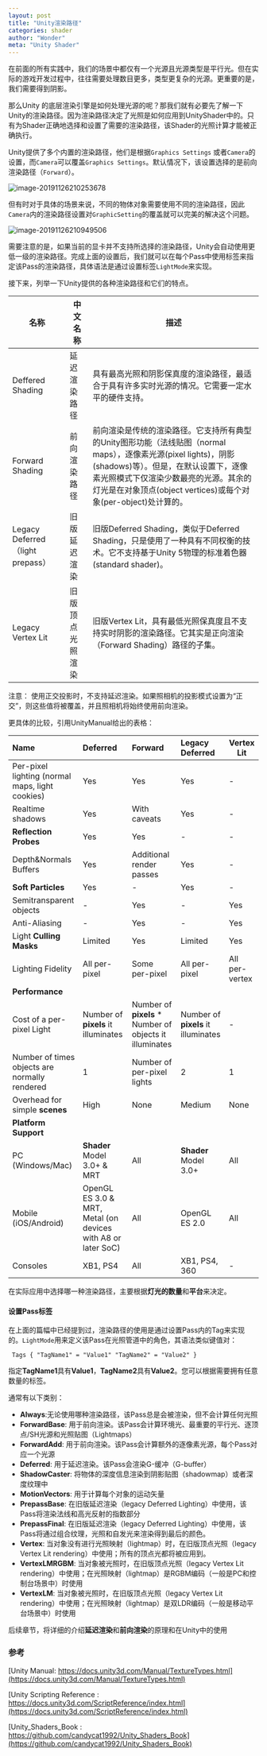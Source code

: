 ```yaml
---
layout: post
title: "Unity渲染路径"
categories: shader
author: "Wonder"
meta: "Unity Shader"
---
```


在前面的所有实践中，我们的场景中都仅有一个光源且光源类型是平行光。但在实际的游戏开发过程中，往往需要处理数目更多，类型更复杂的光源。更重要的是，我们需要得到阴影。

那么Unity 的底层渲染引擎是如何处理光源的呢？那我们就有必要先了解一下Unity的渲染路径。因为渲染路径决定了光照是如何应用到UnityShader中的。只有为Shader正确地选择和设置了需要的渲染路径，该Shader的光照计算才能被正确执行。

Unity提供了多个内置的渲染路径，他们是根据`Graphics Settings` 或者`Camera`的设置，而`Camera`可以覆盖`Graphics Settings`。默认情况下，该设置选择的是前向渲染路径（`Forward`）。

![image-20191126210253678]({{site.url}}/assets/image/posts_images/GraphicsSetting.png)



但有时对于具体的场景来说，不同的物体对象需要使用不同的渲染路径，因此`Camera`内的渲染路径设置对`GraphicSetting`的覆盖就可以完美的解决这个问题。

![image-20191126210949506]({{site.url}}/assets/image/posts_images/CameraSetting.png)

需要注意的是，如果当前的显卡并不支持所选择的渲染路径，Unity会自动使用更低一级的渲染路径。完成上面的设置后，我们就可以在每个Pass中使用标签来指定该Pass的渲染路径，具体语法是通过设置标签`LightMode`来实现。

接下来，列举一下Unity提供的各种渲染路径和它们的特点。

| 名称                             | 中文名称         | 描述                                                         |
| -------------------------------- | ---------------- | ------------------------------------------------------------ |
| Deffered Shading                 | 延迟渲染路径     | 具有最高光照和阴影保真度的渲染路径，最适合于具有许多实时光源的情况。它需要一定水平的硬件支持。 |
| Forward Shading                  | 前向渲染路径     | 前向渲染是传统的渲染路径。它支持所有典型的Unity图形功能（法线贴图（normal maps），逐像素光源(pixel lights)，阴影(shadows)等）。但是，在默认设置下，逐像素光照模式下仅渲染少数最亮的光源。其余的灯光是在对象顶点(object vertices)或每个对象(per-object)处计算的。 |
| Legacy Deferred（light prepass） | 旧版延迟渲染     | 旧版Deferred Shading，类似于Deferred Shading，只是使用了一种具有不同权衡的技术。它不支持基于Unity 5物理的标准着色器(standard shader)。 |
| Legacy Vertex Lit                | 旧版顶点光照渲染 | 旧版Vertex Lit，具有最低光照保真度且不支持实时阴影的渲染路径。它其实是正向渲染（Forward Shading）路径的子集。 |

注意： 使用正交投影时，不支持延迟渲染。如果照相机的投影模式设置为“正交”，则这些值将被覆盖，并且照相机将始终使用前向渲染。 

更具体的比较，引用UnityManual给出的表格：

| Name                                            | Deferred                                                     | Forward                                                 | Legacy Deferred                     | Vertex Lit     |
| :---------------------------------------------- | :----------------------------------------------------------- | :------------------------------------------------------ | :---------------------------------- | -------------- |
| Per-pixel lighting (normal maps, light cookies) | Yes                                                          | Yes                                                     | Yes                                 | -              |
| Realtime shadows                                | Yes                                                          | With caveats                                            | Yes                                 | -              |
| **Reflection Probes**                           | Yes                                                          | Yes                                                     | -                                   | -              |
| Depth&Normals Buffers                           | Yes                                                          | Additional render passes                                | Yes                                 | -              |
| **Soft Particles**                              | Yes                                                          | -                                                       | Yes                                 | -              |
| Semitransparent objects                         | -                                                            | Yes                                                     | -                                   | Yes            |
| Anti-Aliasing                                   | -                                                            | Yes                                                     | -                                   | Yes            |
| Light **Culling Masks**                         | Limited                                                      | Yes                                                     | Limited                             | Yes            |
| Lighting Fidelity                               | All per-pixel                                                | Some per-pixel                                          | All per-pixel                       | All per-vertex |
| **Performance**                                 |                                                              |                                                         |                                     |                |
| Cost of a per-pixel Light                       | Number of **pixels**  it illuminates                         | Number of **pixels** * Number of objects it illuminates | Number of **pixels** it illuminates | -              |
| Number of times objects are normally rendered   | 1                                                            | Number of per-pixel lights                              | 2                                   | 1              |
| Overhead for simple **scenes**                  | High                                                         | None                                                    | Medium                              | None           |
| **Platform Support**                            |                                                              |                                                         |                                     |                |
| PC (Windows/Mac)                                | **Shader**  Model 3.0+ & MRT                                 | All                                                     | **Shader** Model 3.0+               | All            |
| Mobile (iOS/Android)                            | OpenGL ES 3.0 & MRT, Metal (on devices with A8 or later SoC) | All                                                     | OpenGL ES 2.0                       | All            |
| Consoles                                        | XB1, PS4                                                     | All                                                     | XB1, PS4, 360                       | -              |

在实际应用中选择哪一种渲染路径，主要根据**灯光的数量**和**平台**来决定。

#### 设置Pass标签

在上面的篇幅中已经提到过，渲染路径的使用是通过设置Pass内的Tag来实现的。`LightMode`用来定义该Pass在光照管道中的角色，其语法类似键值对：

```  Tags { "TagName1" = "Value1" "TagName2" = "Value2" } ```

 指定**TagName1**具有**Value1**，**TagName2**具有**Value2**。您可以根据需要拥有任意数量的标签。 



通常有以下类别：

- **Always**:无论使用哪种渲染路径，该Pass总是会被渲染，但不会计算任何光照
- **ForwardBase**: 用于前向渲染。该Pass会计算环境光、最重要的平行光、逐顶点/SH光源和光照贴图（Lightmaps）
- **ForwardAdd**: 用于前向渲染。该Pass会计算额外的逐像素光源，每个Pass对应一个光源
- **Deferred**: 用于延迟渲染。该Pass会渲染G-缓冲（G-buffer）
- **ShadowCaster**: 将物体的深度信息渲染到阴影贴图（shadowmap）或者深度纹理中
- **MotionVectors**: 用于计算每个对象的运动矢量
- **PrepassBase**: 在旧版延迟渲染（legacy Deferred Lighting）中使用，该Pass将渲染法线和高光反射的指数部分
- **PrepassFinal**: 在旧版延迟渲染（legacy Deferred Lighting）中使用，该Pass将通过组合纹理，光照和自发光来渲染得到最后的颜色。
- **Vertex**: 当对象没有进行光照映射（lightmap）时，在旧版顶点光照（legacy Vertex Lit rendering）中使用；所有的顶点光都将被应用到。
- **VertexLMRGBM**: 当对象被光照时，在旧版顶点光照（legacy Vertex Lit rendering）中使用；在光照映射（lightmap）是RGBM编码（一般是PC和控制台场景中）时使用
- **VertexLM**: 当对象被光照时，在旧版顶点光照（legacy Vertex Lit rendering）中使用；在光照映射（lightmap）是双LDR编码（一般是移动平台场景中）时使用



后续章节，将详细的介绍**延迟渲染**和**前向渲染**的原理和在Unity中的使用



### 参考

[Unity Manual: https://docs.unity3d.com/Manual/TextureTypes.html](https://docs.unity3d.com/Manual/TextureTypes.html)

[Unity Scripting Reference : https://docs.unity3d.com/ScriptReference/index.html](https://docs.unity3d.com/ScriptReference/index.html)

[Unity_Shaders_Book : https://github.com/candycat1992/Unity_Shaders_Book](https://github.com/candycat1992/Unity_Shaders_Book)